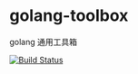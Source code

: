 # golang-toolbox
golang 通用工具箱


[![Build Status](https://travis-ci.org/redrain-wang/golang-toolbox.svg?branch=master)](https://travis-ci.org/github/redrain-wang/golang-toolbox)
